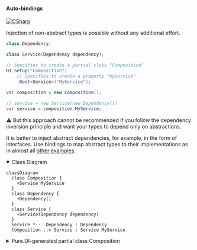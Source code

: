 #### Auto-bindings

[![CSharp](https://img.shields.io/badge/C%23-code-blue.svg)](../tests/Pure.DI.UsageTests/Basics/AutoBindingsScenario.cs)

Injection of non-abstract types is possible without any additional effort.

```c#
class Dependency;

class Service(Dependency dependency);

// Specifies to create a partial class "Composition"
DI.Setup("Composition")
    // Specifies to create a property "MyService"
    .Root<Service>("MyService");
        
var composition = new Composition();

// service = new Service(new Dependency())
var service = composition.MyService;
```

:warning: But this approach cannot be recommended if you follow the dependency inversion principle and want your types to depend only on abstractions.

It is better to inject abstract dependencies, for example, in the form of interfaces. Use bindings to map abstract types to their implementations as in almost all [other examples](injections-of-abstractions.md).

<details open>
<summary>Class Diagram</summary>

```mermaid
classDiagram
  class Composition {
    +Service MyService
  }
  class Dependency {
    +Dependency()
  }
  class Service {
    +Service(Dependency dependency)
  }
  Service *--  Dependency : Dependency
  Composition ..> Service : Service MyService
```

</details>

<details>
<summary>Pure.DI-generated partial class Composition</summary><blockquote>

```c#
partial class Composition
{
  private readonly Composition _rootM03D22di;
  
  public Composition()
  {
    _rootM03D22di = this;
  }
  
  internal Composition(Composition baseComposition)
  {
    _rootM03D22di = baseComposition._rootM03D22di;
  }
  
  public Pure.DI.UsageTests.Basics.AutoBindingsScenario.Service MyService
  {
    get
    {
      return new Pure.DI.UsageTests.Basics.AutoBindingsScenario.Service(new Pure.DI.UsageTests.Basics.AutoBindingsScenario.Dependency());
    }
  }
  
  public override string ToString()
  {
    return
      "classDiagram\n" +
        "  class Composition {\n" +
          "    +Service MyService\n" +
        "  }\n" +
        "  class Dependency {\n" +
          "    +Dependency()\n" +
        "  }\n" +
        "  class Service {\n" +
          "    +Service(Dependency dependency)\n" +
        "  }\n" +
        "  Service *--  Dependency : Dependency\n" +
        "  Composition ..> Service : Service MyService";
  }
}
```

</blockquote></details>

